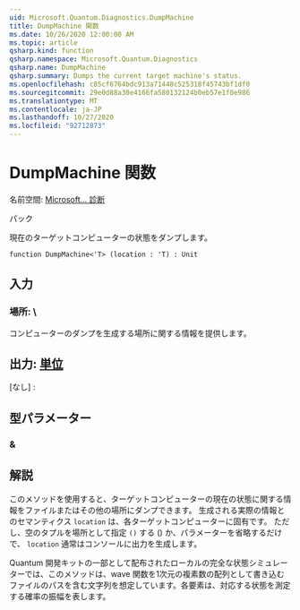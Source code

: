 ```yaml
---
uid: Microsoft.Quantum.Diagnostics.DumpMachine
title: DumpMachine 関数
ms.date: 10/26/2020 12:00:00 AM
ms.topic: article
qsharp.kind: function
qsharp.namespace: Microsoft.Quantum.Diagnostics
qsharp.name: DumpMachine
qsharp.summary: Dumps the current target machine's status.
ms.openlocfilehash: c85cf6764bdc913a71448c525318f45743bf1df0
ms.sourcegitcommit: 29e0d88a30e4166fa580132124b0eb57e1f0e986
ms.translationtype: MT
ms.contentlocale: ja-JP
ms.lasthandoff: 10/27/2020
ms.locfileid: "92712873"
---
```

# <a name="dumpmachine-function"></a>DumpMachine 関数

名前空間: [Microsoft... 診断](xref:Microsoft.Quantum.Diagnostics)

パック [](https://nuget.org/packages/)


現在のターゲットコンピューターの状態をダンプします。

```qsharp
function DumpMachine<'T> (location : 'T) : Unit
```


## <a name="input"></a>入力

### <a name="location--t"></a>場所: \

コンピューターのダンプを生成する場所に関する情報を提供します。



## <a name="output--unit"></a>出力: [単位](xref:microsoft.quantum.lang-ref.unit)

[なし] :

## <a name="type-parameters"></a>型パラメーター

### <a name="t"></a>&



## <a name="remarks"></a>解説

このメソッドを使用すると、ターゲットコンピューターの現在の状態に関する情報をファイルまたはその他の場所にダンプできます。
生成される実際の情報とのセマンティクス `location` は、各ターゲットコンピューターに固有です。 ただし、空のタプルを場所として指定 `()` する () か、パラメーターを省略するだけで、 `location` 通常はコンソールに出力を生成します。

Quantum 開発キットの一部として配布されたローカルの完全な状態シミュレーターでは、このメソッドは、wave 関数を1次元の複素数の配列として書き込むファイルのパスを含む文字列を想定しています。各要素は、対応する状態を測定する確率の振幅を表します。